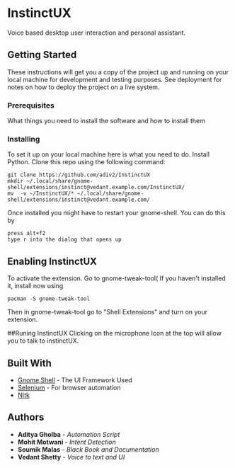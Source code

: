 # InstinctUX
Voice based desktop user interaction and personal assistant.

## Getting Started

These instructions will get you a copy of the project up and running on your local machine for development and testing purposes. See deployment for notes on how to deploy the project on a live system.

### Prerequisites

What things you need to install the software and how to install them


### Installing

To set it up on your local machine here is what you need to do. Install Python. Clone this repo using the following command:

```
git clone https://github.com/adiv2/InstinctUX
mkdir ~/.local/share/gnome-shell/extensions/instinct@vedant.example.com/InstinctUX/
mv  -v ~/InstinctUX/* ~/.local/share/gnome-shell/extensions/instinct@vedant.example.com/
```

Once installed you might have to restart your gnome-shell. You can do this by

```
press alt+f2
type r into the dialog that opens up
```



## Enabling InstinctUX
To activate the extension. Go to gnome-tweak-tool( If you haven't installed it, install now using
```
pacman -S gnome-tweak-tool
```
Then in gnome-tweak-tool go to "Shell Extensions" and turn on your extension. 

##Runing InstinctUX
Clicking on the microphone Icon at the top will allow you to talk to instinctUX.


## Built With

* [Gnome Shell](https://github.com/GNOME/gnome-shell/) - The UI Framework Used
* [Selenium](https://www.seleniumhq.org) - For browser automation
* [Nltk](https://www.nltk.org/) 


## Authors

* **Aditya Gholba** - *Automation Script*
* **Mohit Motwani** - *Intent Detection*
* **Soumik Malas** - *Black Book and Documentation*
* **Vedant Shetty** - *Voice to text and UI*



